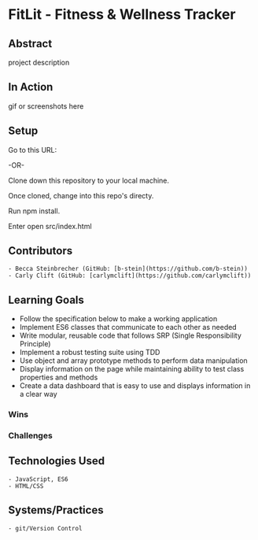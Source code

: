# FitLit - Fitness & Wellness Tracker

## Abstract
project description

## In Action
gif or screenshots here

## Setup

Go to this URL:

-OR-

Clone down this repository to your local machine.

Once cloned, change into this repo's directy.

Run npm install.

Enter open src/index.html

## Contributors
	- Becca Steinbrecher (GitHub: [b-stein](https://github.com/b-stein))
	- Carly Clift (GitHub: [carlymclift](https://github.com/carlymclift))

## Learning Goals
- Follow the specification below to make a working application
- Implement ES6 classes that communicate to each other as needed
- Write modular, reusable code that follows SRP (Single Responsibility Principle)
- Implement a robust testing suite using TDD
- Use object and array prototype methods to perform data manipulation
- Display information on the page while maintaining ability to test class properties and methods
- Create a data dashboard that is easy to use and displays information in a clear way

### Wins

### Challenges

## Technologies Used
	- JavaScript, ES6
	- HTML/CSS

## Systems/Practices
	- git/Version Control